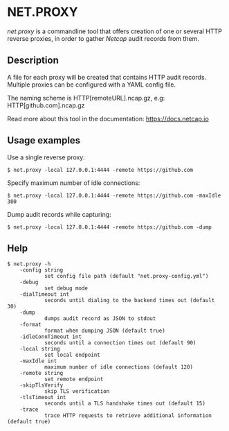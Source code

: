 # NET.PROXY

*net.proxy* is a commandline tool that offers creation of one or several HTTP reverse proxies,
in order to gather *Netcap* audit records from them.

## Description

A file for each proxy will be created that contains HTTP audit records.
Multiple proxies can be configured with a YAML config file.

The naming scheme is HTTP[remoteURL].ncap.gz, e.g: HTTP[github.com].ncap.gz

Read more about this tool in the documentation: https://docs.netcap.io

## Usage examples

Use a single reverse proxy:

    $ net.proxy -local 127.0.0.1:4444 -remote https://github.com

Specify maximum number of idle connections:

	$ net.proxy -local 127.0.0.1:4444 -remote https://github.com -maxIdle 300

Dump audit records while capturing:

    $ net.proxy -local 127.0.0.1:4444 -remote https://github.com -dump

## Help

    $ net.proxy -h
        -config string
                set config file path (default "net.proxy-config.yml")
        -debug
                set debug mode
        -dialTimeout int
                seconds until dialing to the backend times out (default 30)
        -dump
                dumps audit record as JSON to stdout
        -format
                format when dumping JSON (default true)
        -idleConnTimeout int
                seconds until a connection times out (default 90)
        -local string
                set local endpoint
        -maxIdle int
                maximum number of idle connections (default 120)
        -remote string
                set remote endpoint
        -skipTlsVerify
                skip TLS verification
        -tlsTimeout int
                seconds until a TLS handshake times out (default 15)
        -trace
                trace HTTP requests to retrieve additional information (default true)